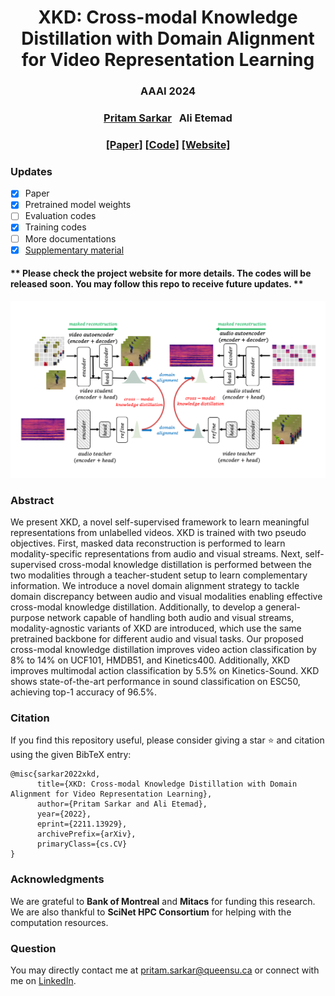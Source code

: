 <h1 align="center"> 
XKD: Cross-modal Knowledge Distillation with Domain Alignment for Video Representation Learning
</h1>

<h3 align="center">
AAAI 2024
</h3>
<h3 align="center">
<a href="https://www.pritamsarkar.com">Pritam Sarkar</a>
&nbsp;
Ali Etemad
</h3>
<h3 align="center"> 
<a href="https://arxiv.org/pdf/2211.13929.pdf">[Paper]</a> <!-- change with pub link -->
<!-- <a href="./docs/assets/files/xkd_supp.pdf">[Appendix]</a> 
 <a href="https://arxiv.org/pdf/2211.00000.pdf"> [ArXiv]</a>   -->
 <a href="https://github.com/pritamqu/XKD/"> [Code]</a> <a href="https://pritamqu.github.io/XKD/"> [Website]</a>
</h3>


### Updates
- [x] Paper
- [x] Pretrained model weights
- [ ] Evaluation codes
- [x] Training codes
- [ ] More documentations
- [x] [Supplementary material](/docs/assets/xkd_supp.pdf)

#### ** Please check the project website for more details. The codes will be released soon. You may follow this repo to receive future updates. **


![XKD](/docs/assets/images/xkd.png?raw=true "XKD")


### Abstract
We present XKD, a novel self-supervised framework to learn meaningful representations from unlabelled videos. XKD is trained with two pseudo objectives. First, masked data reconstruction is performed to learn modality-specific representations from audio and visual streams. Next, self-supervised cross-modal knowledge distillation is performed between the two modalities through a teacher-student setup to learn complementary information. We introduce a novel domain alignment strategy to tackle domain discrepancy between audio and visual modalities enabling effective cross-modal knowledge distillation.
Additionally, to develop a general-purpose network capable of handling both audio and visual streams, modality-agnostic variants of XKD are introduced, which use the same pretrained backbone for different audio and visual tasks. Our proposed cross-modal knowledge distillation improves video action classification by 8% to 14% on UCF101, HMDB51, and Kinetics400. Additionally, XKD improves multimodal action classification by 5.5% on Kinetics-Sound. XKD shows state-of-the-art performance in sound classification on ESC50, achieving top-1 accuracy of 96.5%.



### Citation
If you find this repository useful, please consider giving a star :star: and citation using the given BibTeX entry:

```
@misc{sarkar2022xkd,
      title={XKD: Cross-modal Knowledge Distillation with Domain Alignment for Video Representation Learning}, 
      author={Pritam Sarkar and Ali Etemad},
      year={2022},
      eprint={2211.13929},
      archivePrefix={arXiv},
      primaryClass={cs.CV}
}
```

### Acknowledgments
We are grateful to **Bank of Montreal** and **Mitacs** for funding this research. We are also thankful to **SciNet HPC Consortium** for helping with the computation resources.

### Question
You may directly contact me at <pritam.sarkar@queensu.ca> or connect with me on [LinkedIn](https://www.linkedin.com/in/sarkarpritam/).
